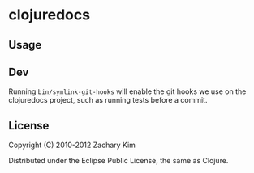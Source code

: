 # clojuredocs

## Usage

## Dev

Running `bin/symlink-git-hooks` will enable the git hooks we use on
the clojuredocs project, such as running tests before a commit.

## License

Copyright (C) 2010-2012 Zachary Kim

Distributed under the Eclipse Public License, the same as Clojure.
